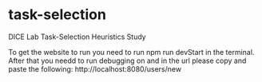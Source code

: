 # task-selection
DICE Lab Task-Selection Heuristics Study

To get the website to run you need to run npm run devStart in the terminal.
After that you needd to run debugging on and in the url please copy and paste 
the following: http://localhost:8080/users/new 





